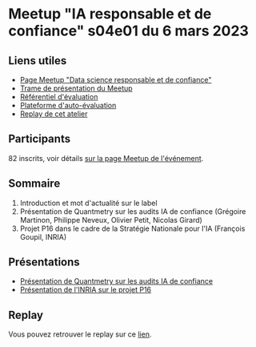 # Meetup "IA responsable et de confiance" s04e01 du 6 mars 2023

## Liens utiles

- [Page Meetup "Data science responsable et de confiance"](https://www.meetup.com/fr-FR/data-science-responsable-et-de-confiance/)
- [Trame de présentation du Meetup](https://docs.google.com/presentation/d/1ez4vIPfbSdqXO_CGSZ19TCGtX03sjGEadW1FF6uZxM8/edit?usp=share_link)
- [Référentiel d'évaluation](https://github.com/LabeliaLabs/referentiel-evaluation-dsrc)
- [Plateforme d'auto-évaluation](https://assessment.labelia.org/)
- [Replay de cet atelier](www.labelia.org/fr/blog/replay-meetup-data-science-responsable-et-de-confiance-s04e01)

## Participants

82 inscrits, voir détails [sur la page Meetup de l'événement](https://www.meetup.com/fr-FR/data-science-responsable-et-de-confiance/events/291443564/).

## Sommaire

1. Introduction et mot d'actualité sur le label
1. Présentation de Quantmetry sur les audits IA de confiance (Grégoire Martinon, Philippe Neveux, Olivier Petit, Nicolas Girard)
1. Projet P16 dans le cadre de la Stratégie Nationale pour l'IA (François Goupil, INRIA)

## Présentations

- [Présentation de Quantmetry sur les audits IA de confiance](https://drive.google.com/file/d/1MP5ThPUunhE48XUoA8O00RzFK0w1O6UR/view?usp=share_link)
- [Présentation de l'INRIA sur le projet P16](https://drive.google.com/file/d/1MQyXD7UBJKjFluB-KA27AVhmfUBMda9u/view?usp=share_link)

## Replay

Vous pouvez retrouver le replay sur ce [lien](www.labelia.org/fr/blog/replay-meetup-data-science-responsable-et-de-confiance-s04e01).
